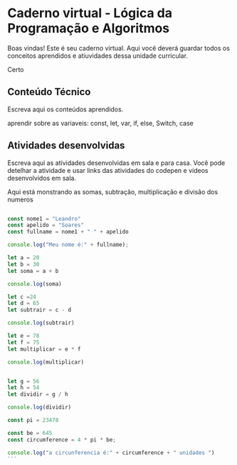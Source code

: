 
# Caderno virtual - Lógica da Programação e Algoritmos
Boas vindas! Este é seu caderno virtual. Aqui você deverá guardar todos os conceitos aprendidos e atiuvidades dessa unidade curricular. 

Certo

## Conteúdo Técnico
Escreva aqui os conteúdos aprendidos.

aprendir sobre as variaveis: const, let, var, if, else, Switch, case

## Atividades desenvolvidas
Escreva aqui as atividades desenvolvidas em sala e para casa. Você pode detelhar a atividade e usar links das atividades do codepen e vídeos desenvolvidos em sala. 

Aqui está monstrando as somas, subtração, multiplicação e divisão dos numeros
 
````js

const nome1 = "Leandro"
const apelido = "Soares"
const fullname = nome1 + " " + apelido
````
````js
console.log("Meu nome é:" + fullname);

let a = 20
let b = 30 
let soma = a + b
````
````js
console.log(soma)

let c =24
let d = 65
let subtrair = c - d
````
````js
console.log(subtrair)

let e = 78
let f = 75
let multiplicar = e * f
````
````js
console.log(multiplicar)


let g = 56
let h = 54
let dividir = g / h
````
````js
console.log(dividir)

const pi = 23478

const be = 645
const circumference = 4 * pi * be;

console.log("a circunferencia é:" + circumference + " unidades ")
```
